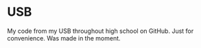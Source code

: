 # USB
My code from my USB throughout high school on GitHub. Just for convenience. Was made in the moment.
